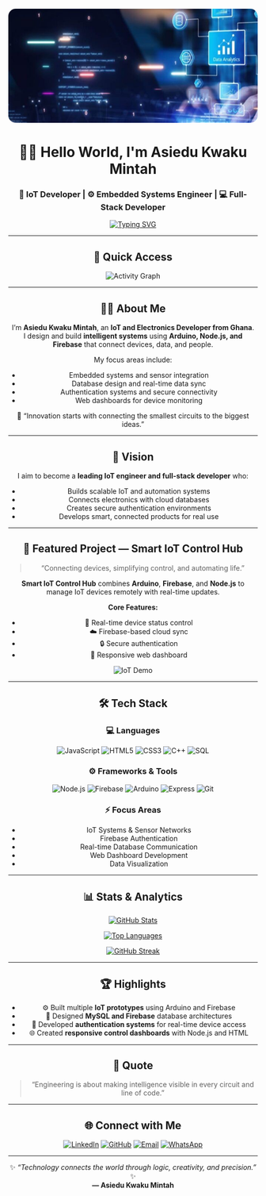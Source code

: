 <!-- 💫 MASTER README — CENTER-ALIGNED • ASIEDU KWAKU MINTAH -->
<div align="center">

<!-- Banner -->
<img src="https://github.com/CephasTechOrg/CephasTechOrg/blob/main/images/WhatsApp%20Image%202025-07-06%20at%2021.55.37_d7a5225f.jpg?raw=true"
     alt="Asiedu Banner"
     width="100%"
     height="230px"
     style="object-fit:cover;border-radius:15px;" />

<!-- Hero -->
# 👋🏽 Hello World, I'm **Asiedu Kwaku Mintah**
### 🔌 IoT Developer | ⚙️ Embedded Systems Engineer | 💻 Full-Stack Developer

[![Typing SVG](https://readme-typing-svg.demolab.com?font=Fira+Code&size=22&pause=1000&color=00FFFF&center=true&vCenter=true&width=650&lines=Building+Smart+IoT+Systems;Automating+the+Future+with+Electronics;Securing+Data+with+Firebase+and+Auth)](https://git.io/typing-svg)

</div>

---

<div align="center">

## 🌟 Quick Access

![Activity Graph](https://github-readme-activity-graph.vercel.app/graph?username=CephasTechOrg&theme=react-dark&bg_color=0D1117&hide_border=false&line=00FFFF&point=FF66C4&custom_title=Contribution+Graph)
</div>

---

<div align="center">

## 👨‍💻 About Me

I’m **Asiedu Kwaku Mintah**, an **IoT and Electronics Developer from Ghana**.  
I design and build **intelligent systems** using **Arduino, Node.js, and Firebase** that connect devices, data, and people.  

My focus areas include:
- Embedded systems and sensor integration  
- Database design and real-time data sync  
- Authentication systems and secure connectivity  
- Web dashboards for device monitoring  

💬 “Innovation starts with connecting the smallest circuits to the biggest ideas.”

</div>

---

<div align="center">

## 🧭 Vision

I aim to become a **leading IoT engineer and full-stack developer** who:
- Builds scalable IoT and automation systems  
- Connects electronics with cloud databases  
- Creates secure authentication environments  
- Develops smart, connected products for real use  

</div>

---

<div align="center">

## 🚀 Featured Project — **Smart IoT Control Hub**

> “Connecting devices, simplifying control, and automating life.”

**Smart IoT Control Hub** combines **Arduino**, **Firebase**, and **Node.js** to manage IoT devices remotely with real-time updates.

**Core Features:**
- 🔌 Real-time device status control  
- ☁️ Firebase-based cloud sync  
- 🔒 Secure authentication  
- 📱 Responsive web dashboard  

<p align="center">
  <img src="https://github.com/CephasTechOrg/CephasTechOrg/blob/main/images/vitalgo_demo.gif?raw=true" width="500" alt="IoT Demo"/>
</p>

</div>

---

<div align="center">

## 🛠️ Tech Stack

### 💻 Languages
![JavaScript](https://img.shields.io/badge/JavaScript-F7E01D?style=for-the-badge&logo=javascript&logoColor=black)
![HTML5](https://img.shields.io/badge/HTML5-E44D26?style=for-the-badge&logo=html5&logoColor=white)
![CSS3](https://img.shields.io/badge/CSS3-1572B6?style=for-the-badge&logo=css3&logoColor=white)
![C++](https://img.shields.io/badge/C++-00599C?style=for-the-badge&logo=cplusplus&logoColor=white)
![SQL](https://img.shields.io/badge/MySQL-4479A1?style=for-the-badge&logo=mysql&logoColor=white)

### ⚙️ Frameworks & Tools
![Node.js](https://img.shields.io/badge/Node.js-3C873A?style=for-the-badge&logo=node.js&logoColor=white)
![Firebase](https://img.shields.io/badge/Firebase-FFCA28?style=for-the-badge&logo=firebase&logoColor=black)
![Arduino](https://img.shields.io/badge/Arduino-00979D?style=for-the-badge&logo=arduino&logoColor=white)
![Express](https://img.shields.io/badge/Express.js-404D59?style=for-the-badge)
![Git](https://img.shields.io/badge/Git-F05033?style=for-the-badge&logo=git&logoColor=white)

### ⚡ Focus Areas
- IoT Systems & Sensor Networks  
- Firebase Authentication  
- Real-time Database Communication  
- Web Dashboard Development  
- Data Visualization  

</div>

---

<div align="center">

## 📊 Stats & Analytics

[![GitHub Stats](https://github-readme-stats.vercel.app/api?username=CephasTechOrg&show_icons=true&theme=tokyonight&hide_border=false&bg_color=0D1117&title_color=00FFFF&icon_color=FF66C4&text_color=FFFFFF)](https://github.com/CephasTechOrg)

[![Top Languages](https://github-readme-stats.vercel.app/api/top-langs/?username=CephasTechOrg&layout=compact&theme=tokyonight&bg_color=0D1117&title_color=00FFFF&text_color=FFFFFF)](https://github.com/CephasTechOrg)

[![GitHub Streak](https://streak-stats.demolab.com?user=CephasTechOrg&theme=tokyonight&ring=FF66C4&fire=FF66C4&currStreakLabel=00FFFF&background=0D1117)](https://git.io/streak-stats)

</div>

---

<div align="center">

## 🏆 Highlights

- ⚙️ Built multiple **IoT prototypes** using Arduino and Firebase  
- 💾 Designed **MySQL and Firebase** database architectures  
- 🔐 Developed **authentication systems** for real-time device access  
- 🌐 Created **responsive control dashboards** with Node.js and HTML  

</div>

---

<div align="center">

## 💬 Quote

> “Engineering is about making intelligence visible in every circuit and line of code.”

</div>

---

<div align="center">

## 🌐 Connect with Me

[![LinkedIn](https://img.shields.io/badge/LinkedIn-0A66C2?style=for-the-badge&logo=linkedin&logoColor=white)](https://www.linkedin.com/in/kwaku-minta-asiedu-52597234a)
[![GitHub](https://img.shields.io/badge/GitHub-181717?style=for-the-badge&logo=github&logoColor=white)](https://github.com/CephasTechOrg)
[![Email](https://img.shields.io/badge/Email-D14836?style=for-the-badge&logo=gmail&logoColor=white)](mailto:asiedudev.hub@gmail.com)
[![WhatsApp](https://img.shields.io/badge/WhatsApp-25D366?style=for-the-badge&logo=whatsapp&logoColor=white)](https://wa.me/+233555257482)

</div>

---

<div align="center">

✨ _“Technology connects the world through logic, creativity, and precision.”_ ✨  
**— Asiedu Kwaku Mintah**

</div>
